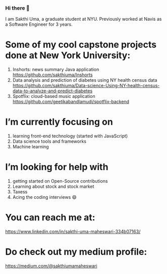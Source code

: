 ### Hi there 👋

<!--
**sakthiuma/sakthiuma** is a ✨ _special_ ✨ repository because its `README.md` (this file) appears on your GitHub profile.

Here are some ideas to get you started:

- 🔭 I’m currently working on ...
- 🌱 I’m currently learning ...
- 👯 I’m looking to collaborate on ...
- 🤔 I’m looking for help with ...
- 💬 Ask me about ...
- 📫 How to reach me: ...
- 😄 Pronouns: ...
- ⚡ Fun fact: ...
-->

I am Sakthi Uma, a graduate student at NYU. Previously worked at Navis as a Software Engineer for 3 years.

# Some of my cool capstone projects done at New York University:
1. Inshorts: news summary Java application https://github.com/sakthiuma/Inshorts
2. Data analysis and prediction of diabetes using NY health census data https://github.com/sakthiuma/Data-science-Using-NY-health-census-data-to-analyze-and-predict-diabetes
3. Spotflix: cloud-based music application https://github.com/geetikabandlamudi/spotflix-backend
   

# I’m currently focusing on 
1. learning front-end technology (started with JavaScript)
2. Data science tools and frameworks
3. Machine learning

# I’m looking for help with 
1. getting started on Open-Source contributions
2. Learning about stock and stock market
3. Taxess
4. Acing the coding interviews 😄

# You can reach me at:
https://www.linkedin.com/in/sakthi-uma-maheswari-334b07163/

# Do check out my medium profile:
https://medium.com/@sakthiumamaheswari

